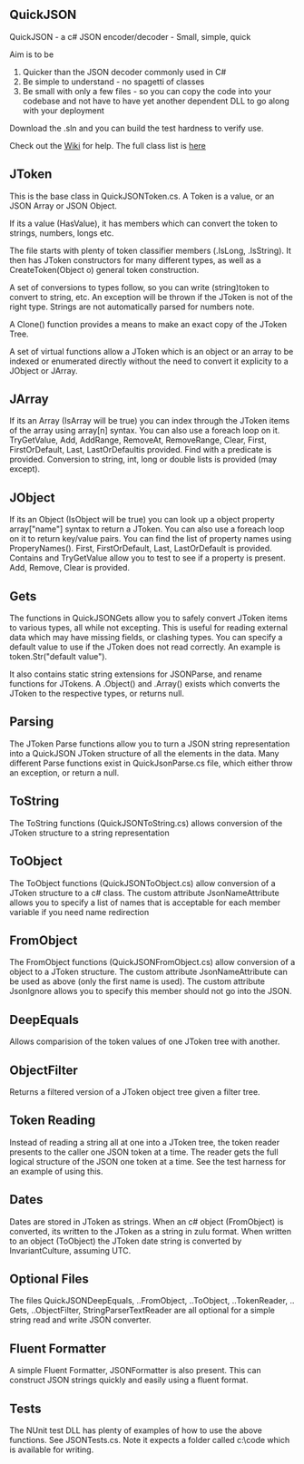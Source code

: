 ## QuickJSON
QuickJSON - a c# JSON encoder/decoder - Small, simple, quick

Aim is to be 
1) Quicker than the JSON decoder commonly used in C# 
2) Be simple to understand - no spagetti of classes
3) Be small with only a few files - so you can copy the code into your codebase and not have to have yet another dependent DLL to go along with your deployment

Download the .sln and you can build the test hardness to verify use.

Check out the [Wiki](../../wiki) for help.  The full class list is [here](../../wiki/QuickJSON-Class-List)

## JToken

This is the base class in QuickJSONToken.cs.  A Token is a value, or an JSON Array or JSON Object.

If its a value (HasValue), it has members which can convert the token to strings, numbers, longs etc.

The file starts with plenty of token classifier members (.IsLong, .IsString). It then has JToken constructors for many different types, as well as a CreateToken(Object o) general token construction.

A set of conversions to types follow, so you can write (string)token to convert to string, etc.  An exception will be thrown if the JToken is not of the right type. Strings are not automatically parsed for numbers note.

A Clone() function provides a means to make an exact copy of the JToken Tree.

A set of virtual functions allow a JToken which is an object or an array to be indexed or enumerated directly without the need to convert it explicity to a JObject or JArray.

## JArray
If its an Array (IsArray will be true) you can index through the JToken items of the array using array[n] syntax.  You can also use a foreach loop on it.  TryGetValue, Add, AddRange, RemoveAt, RemoveRange, Clear, First, FirstOrDefault, Last, LastOrDefaultis provided.  Find with a predicate is provided.  Conversion to string, int, long or double lists is provided (may except).

## JObject
If its an Object (IsObject will be true) you can look up a object property array["name"] syntax to return a JToken.  You can also use a foreach loop on it to return key/value pairs.  You can find the list of property names using ProperyNames(). First, FirstOrDefault, Last, LastOrDefault is provided.  Contains and TryGetValue allow you to test to see if a property is present.  Add, Remove, Clear is provided.

## Gets
The functions in QuickJSONGets allow you to safely convert JToken items to various types, all while not excepting. This is useful for reading external data which may have missing fields, or clashing types. You can specify a default value to use if the JToken does not read correctly.  An example is token.Str("default value").

It also contains static string extensions for JSONParse, and rename functions for JTokens.  A .Object() and .Array() exists which converts the JToken to the respective types, or returns null.

## Parsing

The JToken Parse functions allow you to turn a JSON string representation into a QuickJSON JToken structure of all the elements in the data.  Many different Parse functions exist in QuickJsonParse.cs file, which either throw an exception, or return a null. 

## ToString

The ToString functions (QuickJSONToString.cs) allows conversion of the JToken structure to a string representation

## ToObject

The ToObject functions (QuickJSONToObject.cs) allow conversion of a JToken structure to a c# class.  The custom attribute JsonNameAttribute allows you to specify a list of names that is acceptable for each member variable if you need name redirection

## FromObject

The FromObject functions (QuickJSONFromObject.cs) allow conversion of a object to a JToken structure.  The custom attribute JsonNameAttribute can be used as above (only the first name is used). The custom attribute JsonIgnore allows you to specify this member should not go into the JSON.

## DeepEquals

Allows comparision of the token values of one JToken tree with another.

## ObjectFilter

Returns a filtered version of a JToken object tree given a filter tree.

## Token Reading

Instead of reading a string all at one into a JToken tree, the token reader presents to the caller one JSON token at a time. The reader gets the full logical structure of the JSON one token at a time. See the test harness for an example of using this.

## Dates

Dates are stored in JToken as strings. When an c# object (FromObject) is converted, its written to the JToken as a string in zulu format. When written to an object (ToObject) the JToken date string is converted by InvariantCulture, assuming UTC.

## Optional Files

The files QuickJSONDeepEquals, ..FromObject, ..ToObject, ..TokenReader, .. Gets, ..ObjectFilter, StringParserTextReader are all optional for a simple string read and write JSON converter.

## Fluent Formatter

A simple Fluent Formatter, JSONFormatter is also present. This can construct JSON strings quickly and easily using a fluent format.

## Tests

The NUnit test DLL has plenty of examples of how to use the above functions.  See JSONTests.cs. Note it expects a folder called c:\code which is available for writing.





